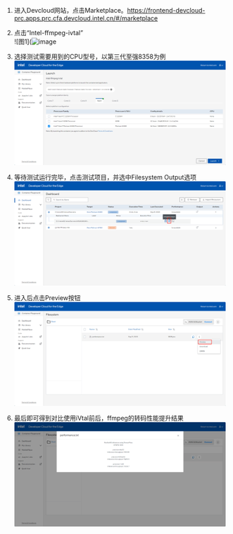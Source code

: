 1. 进入Devcloud网站，点击Marketplace。https://frontend-devcloud-prc.apps.prc.cfa.devcloud.intel.cn/#/marketplace  

2. 点击“Intel-ffmpeg-ivtal”  
![图1](![image](https://github.com/jianmo6666/Devcloud-Guide/assets/68412698/a5563946-7ed1-45af-83e6-2c041a8df279)

3. 选择测试需要用到的CPU型号，以第三代至强8358为例 
![图2](https://github.com/jianmo6666/Devcloud-Guide/blob/main/images/6d779ba4097fc1bd7554b30b48f9713.png?raw=true)

4. 等待测试运行完毕，点击测试项目，并选中Filesystem Output选项
![tu3](https://github.com/jianmo6666/Devcloud-Guide/blob/main/images/b071703d5d72f44cffc41565d1b0b99.png?raw=true)

5. 进入后点击Preview按钮
![tu4](https://github.com/jianmo6666/Devcloud-Guide/blob/main/images/6dcb47f269f2dcb61eb71d71ee7629d.png?raw=true)

6. 最后即可得到对比使用iVtal前后，ffmpeg的转码性能提升结果
![tu5](https://github.com/jianmo6666/Devcloud-Guide/blob/main/images/e8d99bb932d369b4f39b85eb81f8fc9.png?raw=true)

